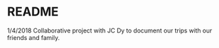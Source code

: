 # README

1/4/2018
Collaborative project with JC Dy to document our trips with our friends and family. 
